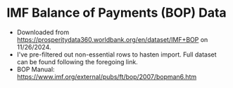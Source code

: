 # IMF Balance of Payments (BOP) Data

- Downloaded from https://prosperitydata360.worldbank.org/en/dataset/IMF+BOP on 11/26/2024.
- I've pre-filtered out non-essential rows to hasten import. Full dataset can be found following the foregoing link.
- BOP Manual: https://www.imf.org/external/pubs/ft/bop/2007/bopman6.htm